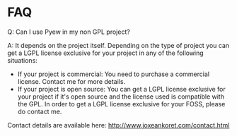 # FAQ #

Q: Can I use Pyew in my non GPL project?

A: It depends on the project itself. Depending on the type of project you can get a LGPL license exclusive for your project in any of the following situations:

  * If your project is commercial: You need to purchase a commercial license. Contact me for more details.
  * If your project is open source: You can get a LGPL license exclusive for your project if it's open source and the license used is compatible with the GPL. In order to get a LGPL license exclusive for your FOSS, please do contact me.

Contact details are available here: http://www.joxeankoret.com/contact.html